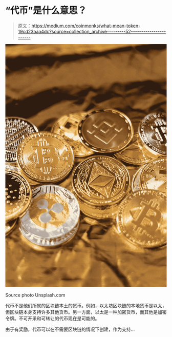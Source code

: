 # “代币”是什么意思？

> 原文：<https://medium.com/coinmonks/what-mean-token-19cd23aaa4dc?source=collection_archive---------52----------------------->

![](img/ef4e2c108361c0f0a03d32a15e7de6da.png)

Source photo Unsplash.com

代币不是他们所属的区块链本土的货币。例如，以太坊区块链的本地货币是以太，但区块链本身支持许多其他货币。另一方面，以太是一种加密货币，而其他是加密令牌。不可开采和可转让的代币现在是可能的。

由于有奖励，代币可以在不需要区块链的情况下创建，作为支持…